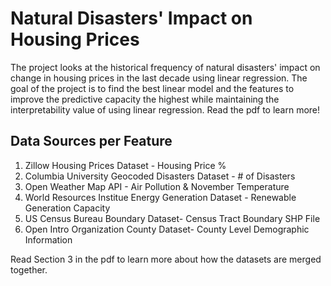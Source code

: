 # Natural Disasters' Impact on Housing Prices
The project looks at the historical frequency of natural disasters' impact on change in housing prices in the last decade using linear regression. The goal of the project is to find the best linear model and the features to improve the predictive capacity the highest while maintaining the interpretability value of using linear regression. Read the pdf to learn more!

## Data Sources per Feature
1. Zillow Housing Prices Dataset - Housing Price %
2. Columbia University Geocoded Disasters Dataset - # of Disasters
3. Open Weather Map API - Air Pollution & November Temperature
4. World Resources Institue Energy Generation Dataset - Renewable Generation Capacity
5. US Census Bureau Boundary Dataset- Census Tract Boundary SHP File
6. Open Intro Organization County Dataset- County Level Demographic Information

Read Section 3 in the pdf to learn more about how the datasets are merged together.

